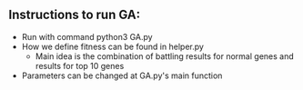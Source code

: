 ## Instructions to run GA:
- Run with command python3 GA.py
- How we define fitness can be found in helper.py
    - Main idea is the combination of battling results for normal genes and results for top 10 genes
- Parameters can be changed at GA.py's main function
